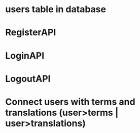 # users table in database
# RegisterAPI
# LoginAPI
# LogoutAPI
# Connect users with terms and translations (user>terms | user>translations)

